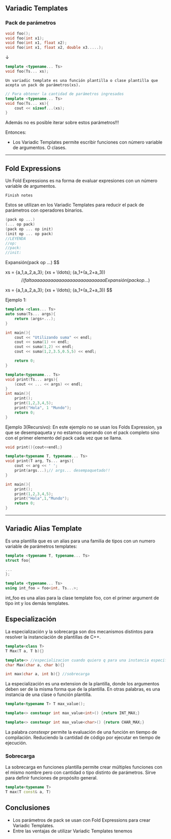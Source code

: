 ## Variadic Templates
### Pack de parámetros
```cpp
void foo();
void foo(int x1);
void foo(int x1, float x2);
void foo(int x1, float x2, double x3.....);
```
$\downarrow$
```cpp
template <typename... Ts>
void foo(Ts... xs);
```

```ad-info
Un variadic template es una función plantilla o clase plantilla que acepta un pack de parámetros(xs).
```

```cpp
// Para obtener la cantidad de parámetros ingresados
template <typename... Ts>
void foo(Ts... xs){
	cout << sizeof...(xs);
}
```

Además no es posible iterar sobre estos parámetros!!!

Entonces:
- Los Variadic Templates permite escribir funciones con número variable de argumentos. O clases.

---
## Fold Expressions
Un Fold Expressions es na forma de evaluar expresiones con un número variable de argumentos.
```ad-warning
Finish notes
```
Estos se utilizan en los Variadic Templates para reducir el pack de parámetros con operadores binarios.

```cpp
(pack op ...)
(... op pack)
(pack op ... op init)
(init op ... op pack)
//LEYENDA
//op: 
//pack: 
//init: 
```

Expansión(pack op ...)
$$

xs = {a_1,a_2,a_3};
(xs + \ldots);
(a_1+(a_2+a_3))
$$
//faltaaaaaaaaaaaaaaaaaaaaaaaaaaa
Expansión(pack op ...)
$$

xs = {a_1,a_2,a_3};
(xs + \ldots);
(a_1+(a_2+a_3))
$$


Ejemplo 1:
```cpp
template <class... Ts>
auto suma(Ts... args){
	return (args+...);
}

int main(){
	cout << "Utilizando suma" << endl;
	cout << suma(1) << endl;
	cout << suma(1,2) << endl;
	cout << suma(1,2,3.5,0.5,5) << endl;

	return 0;
}
```

```cpp
template<typename... Ts>
void print(Ts... args){
	(cout << ... << args) << endl;
}
int main(){
	print();
	print(1,2,3,4,5);
	print("Hola", 1 "Mundo");
	return 0;
}
```

Ejemplo 3(Recursivo):
En este ejemplo no se usan los Folds Expression, ya que se desempaqueta y no estamos operando con el pack completo sino con el primer elemento del pack cada vez que se llama.
```cpp
void print(){cout<<endl;}

template<typename T, typename... Ts>
void print(T arg, Ts... args){
	cout << arg << ' ';
	print(args...);// args... desempaquetado!!
}

int main(){
	print();
	print(1,2,3,4,5);
	print("Hola",1,"Mundo");
	return 0;
}
```
---
## Variadic Alias Template
Es una plantilla que es un alias para una familia de tipos con un numero variable de parámetros templates:

```cpp
template <typename T, typename... Ts>
struct foo{

...
};

template <typename... Ts>
using int_foo = foo<int, Ts...>;
```

int_foo es una alias para la clase template foo, con el primer argument de tipo int y los demás templates.

## Especialización
La especialización y la sobrecarga son dos mecanismos distintos para resolver la instanciación de plantillas de C++.

```cpp
template<class T>
T Max(T a, T b){}

template<> //especializacion cuando quiero q para una instancia especifica se haga algo especifico
char Max(char a, char b){}

int max(char a, int b){} //sobrecarga
```

La especialización es una extension de la plantilla, donde los argumentos deben ser de la misma forma que de la plantilla. En otras palabras, es una instancia de una clase o función plantilla.

```cpp
template<typename T> T max_value();

template<> constexpr int max_value<int>() {return INT_MAX;}

template<> constexpr int max_value<char>() {return CHAR_MAX;}

```

La palabra _constexpr_ permite la evaluación de una función en tiempo de compilación. Reduciendo la cantidad de código por ejecutar en tiempo de ejecución.

### Sobrecarga
La sobrecarga en funciones plantilla permite crear múltiples funciones con el mismo nombre pero con cantidad o tipo distinto de parámetros. Sirve para definir funciones de propósito general.

```cpp
template<typename T>
T max(T const& a, T)
```

## Conclusiones

- Los parámetros de pack se usan con Fold Expressions para crear Variadic Templates.
- Entre las ventajas de utilizar Variadic Templates tenemos
